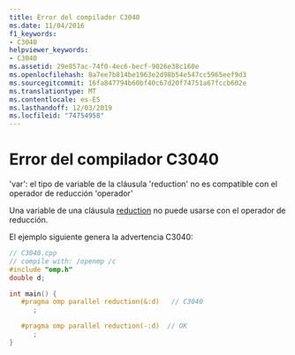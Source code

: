 ```yaml
---
title: Error del compilador C3040
ms.date: 11/04/2016
f1_keywords:
- C3040
helpviewer_keywords:
- C3040
ms.assetid: 29e857ac-74f0-4ec6-becf-9026e38c160e
ms.openlocfilehash: 8a7ee7b814be1963e2d98b54e547cc5965eef9d3
ms.sourcegitcommit: 16fa847794b60bf40c67d20f74751a67fccb602e
ms.translationtype: MT
ms.contentlocale: es-ES
ms.lasthandoff: 12/03/2019
ms.locfileid: "74754958"
---
```

# <a name="compiler-error-c3040"></a>Error del compilador C3040

'var': el tipo de variable de la cláusula 'reduction' no es compatible con el operador de reducción 'operador'

Una variable de una cláusula [reduction](../../parallel/openmp/reference/reduction.md) no puede usarse con el operador de reducción.

El ejemplo siguiente genera la advertencia C3040:

```cpp
// C3040.cpp
// compile with: /openmp /c
#include "omp.h"
double d;

int main() {
   #pragma omp parallel reduction(&:d)   // C3040
      ;

   #pragma omp parallel reduction(-:d)  // OK
      ;
}
```
